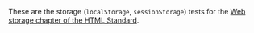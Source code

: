 These are the storage (`localStorage`, `sessionStorage`) tests for the
[Web storage chapter of the HTML Standard](https://html.spec.whatwg.org/multipage/webstorage.html).
